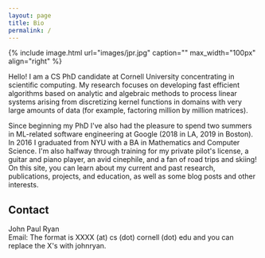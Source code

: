 ```yaml
---
layout: page
title: Bio
permalink: /
---
```


{% include image.html url="images/jpr.jpg" caption="" max_width="100px" align="right" %}

Hello! I am a CS PhD candidate at Cornell University concentrating in scientific computing. My research focuses on developing fast efficient algorithms based on analytic and algebraic methods to process linear systems arising from discretizing kernel functions in domains with very large amounts of data (for example, factoring million by million matrices). 

Since beginning my PhD I've also had the pleasure to spend two summers in ML-related software engineering at Google (2018 in LA, 2019 in Boston). In 2016 I graduated from NYU with a BA in Mathematics and Computer Science. I'm also halfway through training for my private pilot's license, a guitar and piano player, an avid cinephile, and a fan of road trips and skiing! On this site, you can learn about my current and past research, publications, projects, and education, as well as some blog posts and other interests.  

## Contact

John Paul Ryan <br />
Email: The format is XXXX (at) cs (dot) cornell (dot) edu and you can replace the X's with johnryan. 

